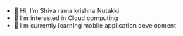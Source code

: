 - 👋 Hi, I’m Shiva rama krishna Nutakki
- 👀 I’m interested in Cloud computing
- 🌱 I’m currently learning mobile application development



